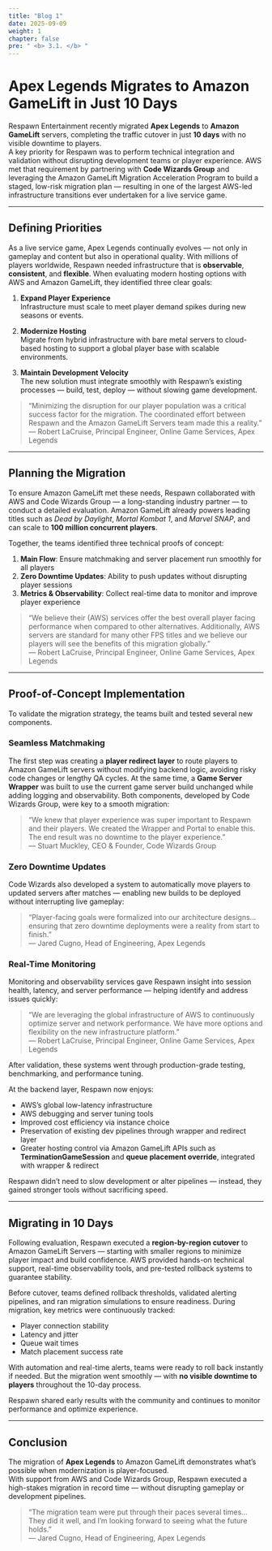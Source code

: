 ```yaml
---
title: "Blog 1"
date: 2025-09-09
weight: 1
chapter: false
pre: " <b> 3.1. </b> "
---
```


# Apex Legends Migrates to Amazon GameLift in Just 10 Days

Respawn Entertainment recently migrated **Apex Legends** to **Amazon GameLift** servers, completing the traffic cutover in just **10 days** with no visible downtime to players.  
A key priority for Respawn was to perform technical integration and validation without disrupting development teams or player experience. AWS met that requirement by partnering with **Code Wizards Group** and leveraging the Amazon GameLift Migration Acceleration Program to build a staged, low-risk migration plan — resulting in one of the largest AWS-led infrastructure transitions ever undertaken for a live service game.

---

## Defining Priorities

As a live service game, Apex Legends continually evolves — not only in gameplay and content but also in operational quality. With millions of players worldwide, Respawn needed infrastructure that is **observable**, **consistent**, and **flexible**. When evaluating modern hosting options with AWS and Amazon GameLift, they identified three clear goals:

1. **Expand Player Experience**  
   Infrastructure must scale to meet player demand spikes during new seasons or events.

2. **Modernize Hosting**  
   Migrate from hybrid infrastructure with bare metal servers to cloud-based hosting to support a global player base with scalable environments.

3. **Maintain Development Velocity**  
   The new solution must integrate smoothly with Respawn’s existing processes — build, test, deploy — without slowing game development.

> “Minimizing the disruption for our player population was a critical success factor for the migration. The coordinated effort between Respawn and the Amazon GameLift Servers team made this a reality.”  
> — Robert LaCruise, Principal Engineer, Online Game Services, Apex Legends  

---

## Planning the Migration

To ensure Amazon GameLift met these needs, Respawn collaborated with AWS and Code Wizards Group — a long-standing industry partner — to conduct a detailed evaluation. Amazon GameLift already powers leading titles such as *Dead by Daylight*, *Mortal Kombat 1*, and *Marvel SNAP*, and can scale to **100 million concurrent players**.  

Together, the teams identified three technical proofs of concept:

1. **Main Flow**: Ensure matchmaking and server placement run smoothly for all players  
2. **Zero Downtime Updates**: Ability to push updates without disrupting player sessions  
3. **Metrics & Observability**: Collect real-time data to monitor and improve player experience  

> “We believe their (AWS) services offer the best overall player facing performance when compared to other alternatives. Additionally, AWS servers are standard for many other FPS titles and we believe our players will see the benefits of this migration globally.”  
> — Robert LaCruise, Principal Engineer, Online Game Services, Apex Legends  

---

## Proof-of-Concept Implementation

To validate the migration strategy, the teams built and tested several new components.

### Seamless Matchmaking

The first step was creating a **player redirect layer** to route players to Amazon GameLift servers without modifying backend logic, avoiding risky code changes or lengthy QA cycles. At the same time, a **Game Server Wrapper** was built to use the current game server build unchanged while adding logging and observability. Both components, developed by Code Wizards Group, were key to a smooth migration:

> “We knew that player experience was super important to Respawn and their players. We created the Wrapper and Portal to enable this. The end result was no downtime to the player experience.”  
> — Stuart Muckley, CEO & Founder, Code Wizards Group  

### Zero Downtime Updates

Code Wizards also developed a system to automatically move players to updated servers after matches — enabling new builds to be deployed without interrupting live gameplay:

> “Player-facing goals were formalized into our architecture designs… ensuring that zero downtime deployments were a reality from start to finish.”  
> — Jared Cugno, Head of Engineering, Apex Legends  

### Real-Time Monitoring

Monitoring and observability services gave Respawn insight into session health, latency, and server performance — helping identify and address issues quickly:

> “We are leveraging the global infrastructure of AWS to continuously optimize server and network performance. We have more options and flexibility on the new infrastructure platform.”  
> — Robert LaCruise, Principal Engineer, Online Game Services, Apex Legends  

After validation, these systems went through production-grade testing, benchmarking, and performance tuning.

At the backend layer, Respawn now enjoys:

- AWS’s global low-latency infrastructure  
- AWS debugging and server tuning tools  
- Improved cost efficiency via instance choice  
- Preservation of existing dev pipelines through wrapper and redirect layer  
- Greater hosting control via Amazon GameLift APIs such as **TerminationGameSession** and **queue placement override**, integrated with wrapper & redirect  

Respawn didn’t need to slow development or alter pipelines — instead, they gained stronger tools without sacrificing speed.

---

## Migrating in 10 Days

Following evaluation, Respawn executed a **region-by-region cutover** to Amazon GameLift Servers — starting with smaller regions to minimize player impact and build confidence. AWS provided hands-on technical support, real-time observability tools, and pre-tested rollback systems to guarantee stability.  

Before cutover, teams defined rollback thresholds, validated alerting pipelines, and ran migration simulations to ensure readiness. During migration, key metrics were continuously tracked:

- Player connection stability  
- Latency and jitter  
- Queue wait times  
- Match placement success rate  

With automation and real-time alerts, teams were ready to roll back instantly if needed. But the migration went smoothly — with **no visible downtime to players** throughout the 10-day process.  

Respawn shared early results with the community and continues to monitor performance and optimize experience.

---

## Conclusion

The migration of **Apex Legends** to Amazon GameLift demonstrates what’s possible when modernization is player-focused.  
With support from AWS and Code Wizards Group, Respawn executed a high-stakes migration in record time — without disrupting gameplay or development pipelines.

> “The migration team were put through their paces several times… They did it well, and I’m looking forward to seeing what the future holds.”  
> — Jared Cugno, Head of Engineering, Apex Legends  
